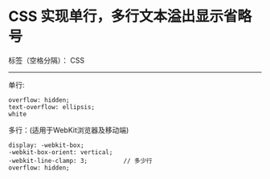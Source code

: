 ﻿# CSS 实现单行，多行文本溢出显示省略号

标签（空格分隔）： CSS

---

单行:

```
overflow: hidden;
text-overflow: ellipsis;
white
```

多行：(适用于WebKit浏览器及移动端)

```
display: -webkit-box;
-webkit-box-orient: vertical;
-webkit-line-clamp: 3;          // 多少行
overflow: hidden;
```



